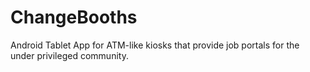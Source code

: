 # ChangeBooths
Android Tablet App for ATM-like kiosks that provide job portals for the under privileged community.
